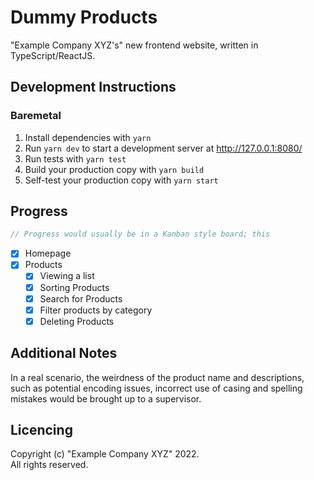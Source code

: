 # Dummy Products

"Example Company XYZ's" new frontend website, written in TypeScript/ReactJS.

## Development Instructions

### Baremetal

1. Install dependencies with `yarn`
2. Run `yarn dev` to start a development server at http://127.0.0.1:8080/
3. Run tests with `yarn test`
4. Build your production copy with `yarn build`
5. Self-test your production copy with `yarn start`

## Progress

```ts
// Progress would usually be in a Kanban style board; this
```

- [x] Homepage
- [x] Products
  - [x] Viewing a list
  - [x] Sorting Products
  - [x] Search for Products
  - [x] Filter products by category
  - [x] Deleting Products

## Additional Notes

In a real scenario, the weirdness of the product name and descriptions, such as potential encoding issues,
incorrect use of casing and spelling mistakes would be brought up to a supervisor.

## Licencing

Copyright (c) "Example Company XYZ" 2022.  
All rights reserved.
